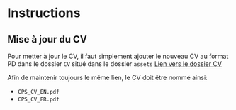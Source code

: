 #  Instructions

## Mise à jour du CV

Pour metter à jour le CV, il faut simplement ajouter le nouveau CV au format PD dans le dossier `CV` situé dans le dossier `assets`
[Lien vers le dossier CV](https://github.com/tripledoublev/celia/tree/main/assets/CV)

Afin de maintenir toujours le même lien, le CV doit être nommé ainsi:
- `CPS_CV_EN.pdf`  
- `CPS_CV_FR.pdf`  
